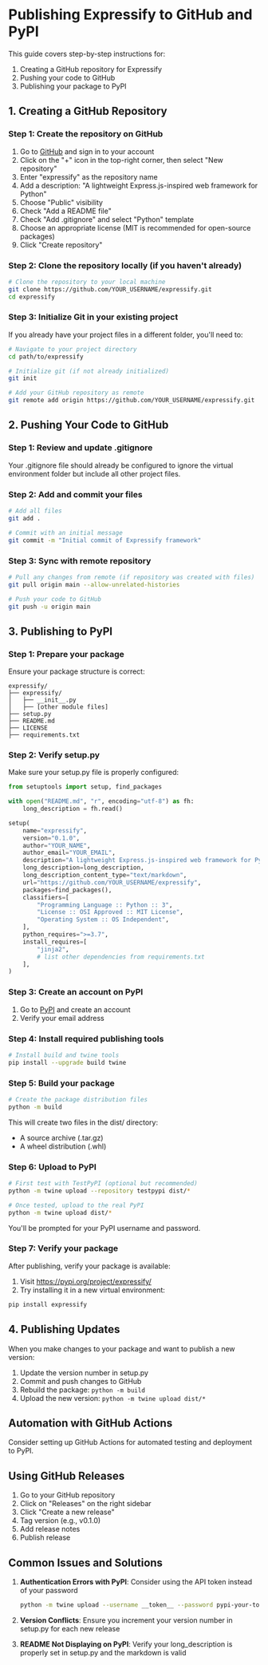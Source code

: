 # Publishing Expressify to GitHub and PyPI

This guide covers step-by-step instructions for:
1. Creating a GitHub repository for Expressify
2. Pushing your code to GitHub
3. Publishing your package to PyPI

## 1. Creating a GitHub Repository

### Step 1: Create the repository on GitHub
1. Go to [GitHub](https://github.com/) and sign in to your account
2. Click on the "+" icon in the top-right corner, then select "New repository"
3. Enter "expressify" as the repository name
4. Add a description: "A lightweight Express.js-inspired web framework for Python"
5. Choose "Public" visibility
6. Check "Add a README file"
7. Check "Add .gitignore" and select "Python" template
8. Choose an appropriate license (MIT is recommended for open-source packages)
9. Click "Create repository"

### Step 2: Clone the repository locally (if you haven't already)
```bash
# Clone the repository to your local machine
git clone https://github.com/YOUR_USERNAME/expressify.git
cd expressify
```

### Step 3: Initialize Git in your existing project
If you already have your project files in a different folder, you'll need to:
```bash
# Navigate to your project directory
cd path/to/expressify

# Initialize git (if not already initialized)
git init

# Add your GitHub repository as remote
git remote add origin https://github.com/YOUR_USERNAME/expressify.git
```

## 2. Pushing Your Code to GitHub

### Step 1: Review and update .gitignore
Your .gitignore file should already be configured to ignore the virtual environment folder but include all other project files.

### Step 2: Add and commit your files
```bash
# Add all files
git add .

# Commit with an initial message
git commit -m "Initial commit of Expressify framework"
```

### Step 3: Sync with remote repository
```bash
# Pull any changes from remote (if repository was created with files)
git pull origin main --allow-unrelated-histories

# Push your code to GitHub
git push -u origin main
```

## 3. Publishing to PyPI

### Step 1: Prepare your package
Ensure your package structure is correct:
```
expressify/
├── expressify/
│   ├── __init__.py
│   ├── [other module files]
├── setup.py
├── README.md
├── LICENSE
├── requirements.txt
```

### Step 2: Verify setup.py
Make sure your setup.py file is properly configured:
```python
from setuptools import setup, find_packages

with open("README.md", "r", encoding="utf-8") as fh:
    long_description = fh.read()

setup(
    name="expressify",
    version="0.1.0",
    author="YOUR_NAME",
    author_email="YOUR_EMAIL",
    description="A lightweight Express.js-inspired web framework for Python",
    long_description=long_description,
    long_description_content_type="text/markdown",
    url="https://github.com/YOUR_USERNAME/expressify",
    packages=find_packages(),
    classifiers=[
        "Programming Language :: Python :: 3",
        "License :: OSI Approved :: MIT License",
        "Operating System :: OS Independent",
    ],
    python_requires=">=3.7",
    install_requires=[
        "jinja2",
        # list other dependencies from requirements.txt
    ],
)
```

### Step 3: Create an account on PyPI
1. Go to [PyPI](https://pypi.org/account/register/) and create an account
2. Verify your email address

### Step 4: Install required publishing tools
```bash
# Install build and twine tools
pip install --upgrade build twine
```

### Step 5: Build your package
```bash
# Create the package distribution files
python -m build
```

This will create two files in the dist/ directory:
- A source archive (.tar.gz)
- A wheel distribution (.whl)

### Step 6: Upload to PyPI
```bash
# First test with TestPyPI (optional but recommended)
python -m twine upload --repository testpypi dist/*

# Once tested, upload to the real PyPI
python -m twine upload dist/*
```

You'll be prompted for your PyPI username and password.

### Step 7: Verify your package
After publishing, verify your package is available:
1. Visit https://pypi.org/project/expressify/
2. Try installing it in a new virtual environment:
```bash
pip install expressify
```

## 4. Publishing Updates

When you make changes to your package and want to publish a new version:

1. Update the version number in setup.py
2. Commit and push changes to GitHub
3. Rebuild the package: `python -m build`
4. Upload the new version: `python -m twine upload dist/*`

## Automation with GitHub Actions

Consider setting up GitHub Actions for automated testing and deployment to PyPI.

## Using GitHub Releases

1. Go to your GitHub repository
2. Click on "Releases" on the right sidebar
3. Click "Create a new release"
4. Tag version (e.g., v0.1.0)
5. Add release notes
6. Publish release

## Common Issues and Solutions

1. **Authentication Errors with PyPI**: Consider using the API token instead of your password
   ```bash
   python -m twine upload --username __token__ --password pypi-your-token dist/*
   ```

2. **Version Conflicts**: Ensure you increment your version number in setup.py for each new release

3. **README Not Displaying on PyPI**: Verify your long_description is properly set in setup.py and the markdown is valid 